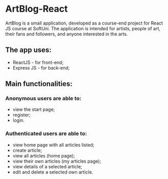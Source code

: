 # ArtBlog-React
ArtBlog is a small application, developed as a course-end project for React JS course at SoftUni.
The application is intended for artists, people of art, their fans and followers, and anyone interested in the arts.

## The app uses:
- ReactJS - for front-end;
- Express JS - for back-end;


## Main functionalities:
### Anonymous users are able to:
  * view the start page;
  * register;
  * login.
  
### Authenticated users are able to:
  * view home page with all articles listed;
  * create article;
  * view all articles (home page);
  * view their own articles (my articles page);
  * view details of a selected article;
  * edit and delete a selected own article.
  

